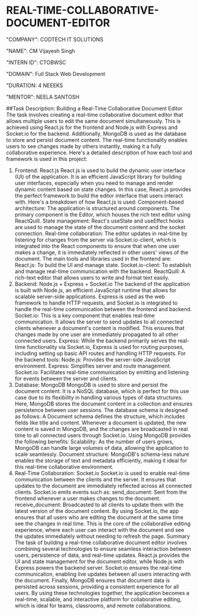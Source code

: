 # REAL-TIME-COLLABORATIVE-DOCUMENT-EDITOR

"COMPANY": CODTECH IT SOLUTIONS

"NAME": CM Vijayesh Singh

"INTERN ID": CTOBWSC

"DOMAIN": Full Stack Web Development

"DURATION: 4 NEEEKS

"MENTOR": NEELA SANTOSH

##Task Description: Building a Real-Time Collaborative Document Editor
The task involves creating a real-time collaborative document editor that allows multiple users to edit the same document simultaneously. This is achieved using React.js for the frontend and Node.js with Express and Socket.io for the backend. Additionally, MongoDB is used as the database to store and persist document content. The real-time functionality enables users to see changes made by others instantly, making it a fully collaborative experience. Here's a detailed description of how each tool and framework is used in this project:
1. Frontend: React.js
React.js is used to build the dynamic user interface (UI) of the application. It is an efficient JavaScript library for building user interfaces, especially when you need to manage and render dynamic content based on state changes. In this case, React.js provides the perfect framework to build the editor interface that users interact with. Here's a breakdown of how React.js is used:
Component-based architecture: The application is structured around components. The primary component is the Editor, which houses the rich text editor using ReactQuill.
State management: React's useState and useEffect hooks are used to manage the state of the document content and the socket connection.
Real-time collaboration: The editor updates in real-time by listening for changes from the server via Socket.io-client, which is integrated into the React components to ensure that when one user makes a change, it is immediately reflected in other users' views of the document.
The main tools and libraries used in the frontend are:
React.js: To build the UI and manage state.
Socket.io-client: To establish and manage real-time communication with the backend.
ReactQuill: A rich-text editor that allows users to write and format text easily.
2. Backend: Node.js + Express + Socket.io
The backend of the application is built with Node.js, an efficient JavaScript runtime that allows for scalable server-side applications. Express is used as the web framework to handle HTTP requests, and Socket.io is integrated to handle the real-time communication between the frontend and backend.
Socket.io: This is a key component that enables real-time communication. It allows the server to send updates to all connected clients whenever a document's content is modified. This ensures that changes made by one user are immediately propagated to all other connected users.
Express: While the backend primarily serves the real-time functionality via Socket.io, Express is used for routing purposes, including setting up basic API routes and handling HTTP requests.
For the backend tools:
Node.js: Provides the server-side JavaScript environment.
Express: Simplifies server and route management.
Socket.io: Facilitates real-time communication by emitting and listening for events between the server and clients.
3. Database: MongoDB
MongoDB is used to store and persist the document content. It is a NoSQL database, which is perfect for this use case due to its flexibility in handling various types of data structures. Here, MongoDB stores the document content in a collection and ensures persistence between user sessions.
The database schema is designed as follows:
A Document schema defines the structure, which includes fields like title and content.
Whenever a document is updated, the new content is saved in MongoDB, and the changes are broadcasted in real time to all connected users through Socket.io.
Using MongoDB provides the following benefits:
Scalability: As the number of users grows, MongoDB can handle large volumes of data, allowing the application to scale seamlessly.
Document structure: MongoDB's schema-less nature enables the storage of text and metadata efficiently, making it ideal for this real-time collaborative environment.
4. Real-Time Collaboration: Socket.io
Socket.io is used to enable real-time communication between the clients and the server. It ensures that updates to the document are immediately reflected across all connected clients. Socket.io emits events such as:
send_document: Sent from the frontend whenever a user makes changes to the document.
receive_document: Broadcasted to all clients to update them with the latest version of the document content.
By using Socket.io, the app ensures that all users who are editing the document at the same time see the changes in real time. This is the core of the collaborative editing experience, where each user can interact with the document and see the updates immediately without needing to refresh the page.
Summary
The task of building a real-time collaborative document editor involves combining several technologies to ensure seamless interaction between users, persistence of data, and real-time updates. React.js provides the UI and state management for the document editor, while Node.js with Express powers the backend server. Socket.io ensures the real-time communication, enabling live updates between all users interacting with the document. Finally, MongoDB ensures that document data is persisted across sessions, providing a consistent experience for all users.
By using these technologies together, the application becomes a real-time, scalable, and interactive platform for collaborative editing, which is ideal for teams, classrooms, and remote collaborations.




